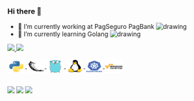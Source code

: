 ### Hi there 👋

- 🔭 I’m currently working at PagSeguro PagBank <img src="https://assets.pagseguro.com.br/ps-bootstrap/v6.79.0/img/favicon.ico" alt="drawing" width="20"/> 
- 🌱 I’m currently learning Golang <img src="https://golang.org/lib/godoc/images/go-logo-blue.svg" alt="drawing" width="30"/>

<div>
  <a href="https://github.com/PedraoFerreira">
  <img height="180em" src="https://github-readme-stats.vercel.app/api?username=PedraoFerreira&show_icons=true&theme=dark&include_all_commits=true&count_private=true"/>
  <img height="180em" src="https://github-readme-stats.vercel.app/api/top-langs/?username=PedraoFerreira&layout=compact&langs_count=7&theme=dark"/>
</div>
<div style="display: inline_block"><br>

  <img align="center" alt="python" height="30" width="40" src="https://raw.githubusercontent.com/devicons/devicon/master/icons/python/python-original.svg">
  <img align="center" alt="flask" height="30" width="40" src="https://raw.githubusercontent.com/devicons/devicon/master/icons/flask/flask-original.svg">
  <img align="center" alt="go" height="30" width="40" src="https://raw.githubusercontent.com/devicons/devicon/master/icons/go/go-original.svg">
  <img align="center" alt="lunux" height="30" width="40" src="https://raw.githubusercontent.com/devicons/devicon/master/icons/linux/linux-original.svg">
  <img align="center" alt="lunux" height="30" width="40" src="https://raw.githubusercontent.com/devicons/devicon/master/icons/kubernetes/kubernetes-plain-wordmark.svg">
  <img align="center" alt="aws" height="30" width="40" src="https://raw.githubusercontent.com/devicons/devicon/master/icons/amazonwebservices/amazonwebservices-original-wordmark.svg">
</div>
  
##
 
<div> 
 	<a href="https://www.twitch.tv/pedrao_ferreira" target="_blank"><img src="https://img.shields.io/badge/Twitch-9146FF?style=for-the-badge&logo=twitch&logoColor=white" target="_blank"></a>
  <a href = "mailto:pedrof.jr@gmail.com"><img src="https://img.shields.io/badge/-Gmail-%23333?style=for-the-badge&logo=gmail&logoColor=white" target="_blank"></a>
  <a href="https://www.linkedin.com/in/pedro-ferreira-da-silva-jr-19b523ab" target="_blank"><img src="https://img.shields.io/badge/-LinkedIn-%230077B5?style=for-the-badge&logo=linkedin&logoColor=white" target="_blank"></a> 
 
</div>


<!--
**PedraoFerreira/PedraoFerreira** is a ✨ _special_ ✨ repository because its `README.md` (this file) appears on your GitHub profile.

Here are some ideas to get you started:

- 🔭 I’m currently working on ...
- 🌱 I’m currently learning ...
- 👯 I’m looking to collaborate on ...
- 🤔 I’m looking for help with ...
- 💬 Ask me about ...
- 📫 How to reach me: ...
- 😄 Pronouns: ...
- ⚡ Fun fact: ...
-->
